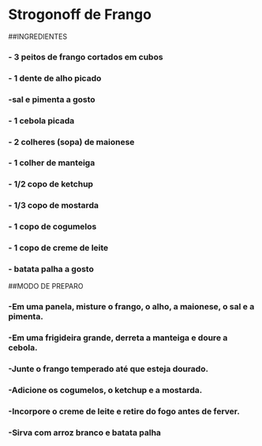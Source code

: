 # Strogonoff de Frango

##INGREDIENTES

### - 3 peitos de frango cortados em cubos
### - 1 dente de alho picado
### -sal e pimenta a gosto
### - 1 cebola picada
### - 2 colheres (sopa) de maionese
### - 1 colher de manteiga
### - 1/2 copo de ketchup
### - 1/3 copo de mostarda
### - 1 copo de cogumelos
### - 1 copo de creme de leite
### - batata palha a gosto

##MODO DE PREPARO

### -Em uma panela, misture o frango, o alho, a maionese, o sal e a pimenta.
### -Em uma frigideira grande, derreta a manteiga e doure a cebola.
### -Junte o frango temperado até que esteja dourado.
### -Adicione os cogumelos, o ketchup e a mostarda.
### -Incorpore o creme de leite e retire do fogo antes de ferver.
### -Sirva com arroz branco e batata palha
